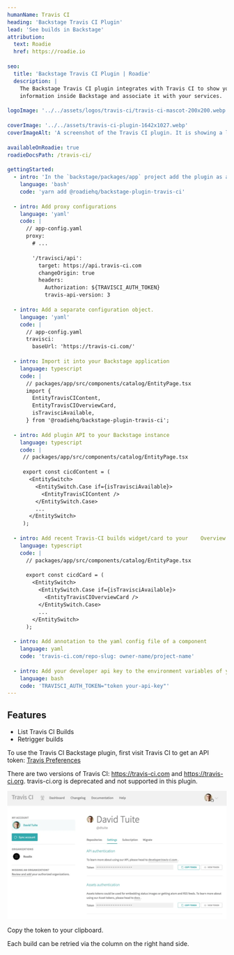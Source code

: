 ```yaml
---
humanName: Travis CI
heading: 'Backstage Travis CI Plugin'
lead: 'See builds in Backstage'
attribution:
  text: Roadie
  href: https://roadie.io

seo:
  title: 'Backstage Travis CI Plugin | Roadie'
  description: |
    The Backstage Travis CI plugin integrates with Travis CI to show your build
    information inside Backstage and associate it with your services.

logoImage: '../../assets/logos/travis-ci/travis-ci-mascot-200x200.webp'

coverImage: '../../assets/travis-ci-plugin-1642x1027.webp'
coverImageAlt: 'A screenshot of the Travis CI plugin. It is showing a list of builds for a sample service.'

availableOnRoadie: true
roadieDocsPath: /travis-ci/

gettingStarted:
  - intro: 'In the `backstage/packages/app` project add the plugin as a `package.json` dependency:'
    language: 'bash'
    code: 'yarn add @roadiehq/backstage-plugin-travis-ci'

  - intro: Add proxy configurations
    language: 'yaml'
    code: |
      // app-config.yaml
      proxy:
        # ...

        '/travisci/api':
          target: https://api.travis-ci.com
          changeOrigin: true
          headers:
            Authorization: ${TRAVISCI_AUTH_TOKEN}
            travis-api-version: 3
      
  - intro: Add a separate configuration object.
    language: 'yaml'
    code: |
      // app-config.yaml
      travisci:
        baseUrl: 'https://travis-ci.com/'

  - intro: Import it into your Backstage application
    language: typescript
    code: |
      // packages/app/src/components/catalog/EntityPage.tsx
      import {
        EntityTravisCIContent,
        EntityTravisCIOverviewCard,
        isTravisciAvailable,
      } from '@roadiehq/backstage-plugin-travis-ci';

  - intro: Add plugin API to your Backstage instance
    language: typescript
    code: |
     // packages/app/src/components/catalog/EntityPage.tsx

     export const cicdContent = (
       <EntitySwitch>
         <EntitySwitch.Case if={isTravisciAvailable}>
           <EntityTravisCIContent />
         </EntitySwitch.Case>
         ...
       </EntitySwitch>
     );

  - intro: Add recent Travis-CI builds widget/card to your    Overview card.
    language: typescript
    code: |
      // packages/app/src/components/catalog/EntityPage.tsx

      export const cicdCard = (
        <EntitySwitch>
          <EntitySwitch.Case if={isTravisciAvailable}>
            <EntityTravisCIOverviewCard />
          </EntitySwitch.Case>
          ...
        </EntitySwitch>
      );

  - intro: Add annotation to the yaml config file of a component
    language: yaml
    code: 'travis-ci.com/repo-slug: owner-name/project-name'

  - intro: Add your developer api key to the environment variables of your backstage backend server (you can find it in https://travis-ci.com/account/preferences), in the form of the word 'token' followed by your api key. So it should look like this
    language: bash
    code: 'TRAVISCI_AUTH_TOKEN="token your-api-key"'
---
```


## Features

- List Travis CI Builds
- Retrigger builds

To use the Travis CI Backstage plugin, first visit Travis CI to get an API token: [Travis Preferences](https://travis-ci.com/account/preferences)

There are two versions of Travis CI: https://travis-ci.com and https://travis-ci.org. travis-ci.org is deprecated and not supported in this plugin.

![travis-ci-copy-auth-token-1036x603](./travis-ci-copy-auth-token-1036x603.webp)

Copy the token to your clipboard.

Each build can be retried via the column on the right hand side.

